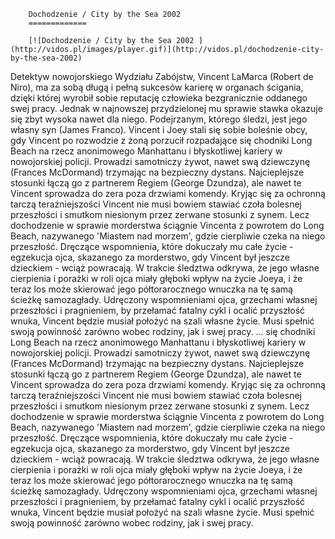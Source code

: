 
        Dochodzenie / City by the Sea 2002 
        =============
        
        [![Dochodzenie / City by the Sea 2002 ](http://vidos.pl/images/player.gif)](http://vidos.pl/dochodzenie-city-by-the-sea-2002)
        
        
 Detektyw nowojorskiego Wydziału Zabójstw, Vincent LaMarca (Robert de Niro), ma za sobą długą i pełną sukcesów karierę w organach ścigania, dzięki której wyrobił sobie reputację człowieka bezgranicznie oddanego swej pracy. Jednak w najnowszej przydzielonej mu sprawie stawka okazuje się zbyt wysoka nawet dla niego. Podejrzanym, którego śledzi, jest jego własny syn (James Franco). Vincent i Joey stali się sobie boleśnie obcy, gdy Vincent po rozwodzie z żoną porzucił rozpadające się chodniki Long Beach na rzecz anonimowego Manhattanu i błyskotliwej kariery w nowojorskiej policji. Prowadzi samotniczy żywot, nawet swą dziewczynę (Frances McDormand) trzymając na bezpieczny dystans. Najcieplejsze stosunki łączą go z partnerem Regiem (George Dzundza), ale nawet te Vincent sprowadza do zera poza drzwiami komendy. Kryjąc się za ochronną tarczą teraźniejszości Vincent nie musi bowiem stawiać czoła bolesnej przeszłości i smutkom niesionym przez zerwane stosunki z synem. Lecz dochodzenie w sprawie morderstwa ściągnie Vincenta z powrotem do Long Beach, nazywanego 'Miastem nad morzem', gdzie cierpliwie czeka na niego przeszłość. Dręczące wspomnienia, które dokuczały mu całe życie - egzekucja ojca, skazanego za morderstwo, gdy Vincent był jeszcze dzieckiem - wciąż powracają. W trakcie śledztwa odkrywa, że jego własne cierpienia i porażki w roli ojca miały głęboki wpływ na życie Joeya, i że teraz los może skierować jego półtorarocznego wnuczka na tę samą ścieżkę samozagłady. Udręczony wspomnieniami ojca, grzechami własnej przeszłości i pragnieniem, by przełamać fatalny cykl i ocalić przyszłość wnuka, Vincent będzie musiał położyć na szali własne życie. Musi spełnić swoją powinność zarówno wobec rodziny, jak i swej pracy.  ... się chodniki Long Beach na rzecz anonimowego Manhattanu i błyskotliwej kariery w nowojorskiej policji. Prowadzi samotniczy żywot, nawet swą dziewczynę (Frances McDormand) trzymając na bezpieczny dystans. Najcieplejsze stosunki łączą go z partnerem Regiem (George Dzundza), ale nawet te Vincent sprowadza do zera poza drzwiami komendy. Kryjąc się za ochronną tarczą teraźniejszości Vincent nie musi bowiem stawiać czoła bolesnej przeszłości i smutkom niesionym przez zerwane stosunki z synem. Lecz dochodzenie w sprawie morderstwa ściągnie Vincenta z powrotem do Long Beach, nazywanego 'Miastem nad morzem', gdzie cierpliwie czeka na niego przeszłość. Dręczące wspomnienia, które dokuczały mu całe życie - egzekucja ojca, skazanego za morderstwo, gdy Vincent był jeszcze dzieckiem - wciąż powracają. W trakcie śledztwa odkrywa, że jego własne cierpienia i porażki w roli ojca miały głęboki wpływ na życie Joeya, i że teraz los może skierować jego półtorarocznego wnuczka na tę samą ścieżkę samozagłady. Udręczony wspomnieniami ojca, grzechami własnej przeszłości i pragnieniem, by przełamać fatalny cykl i ocalić przyszłość wnuka, Vincent będzie musiał położyć na szali własne życie. Musi spełnić swoją powinność zarówno wobec rodziny, jak i swej pracy.
    
